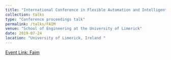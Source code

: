 ```yaml
---
title: "International Conference in Flexible Automation and Intelligent Manufacturing (FAIM) "
collection: talks
type: "Conference proceedings talk"
permalink: /talks/FAIM
venue: "School of Engineering at the University of Limerick"
date: 2019-07-24
location: "University of Limerick, Ireland "
---
```


[Event Link: Faim](https://faim2019.org/)
